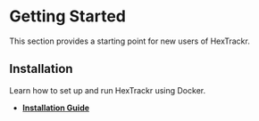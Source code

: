 # Getting Started

This section provides a starting point for new users of HexTrackr.

## Installation

Learn how to set up and run HexTrackr using Docker.

- **[Installation Guide](./installation.md)**
